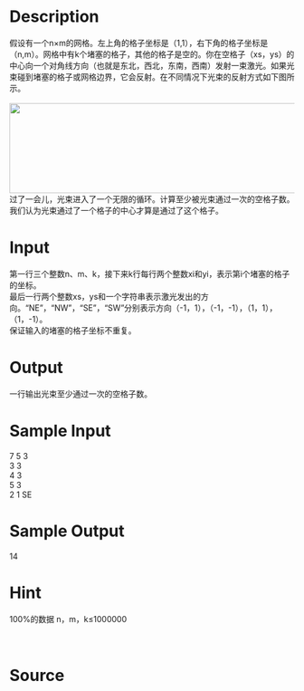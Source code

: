 
# Description

<div class="content"><div>假设有一个n×m的网格。左上角的格子坐标是（1,1），右下角的格子坐标是（n,m）。网格中有k个堵塞的格子，其他的格子是空的。你在空格子（xs，ys）的中心向一个对角线方向（也就是东北，西北，东南，西南）发射一束激光。如果光束碰到堵塞的格子或网格边界，它会反射。在不同情况下光束的反射方式如下图所示。</div>
<div> <img src="/source/bzoj/4235/img/aHR0cHM6Ly9seWRzeS5jb20vSnVkZ2VPbmxpbmUvdXBsb2FkLzIwMTUwOC80MjM1LlBORw==.PNG" width="508" height="159" alt=""/></div>
<div>过了一会儿，光束进入了一个无限的循环。计算至少被光束通过一次的空格子数。我们认为光束通过了一个格子的中心才算是通过了这个格子。</div>
<p></p></div>

# Input

<div class="content"><div>第一行三个整数n、m、k，接下来k行每行两个整数xi和yi，表示第i个堵塞的格子的坐标。</div>
<div>最后一行两个整数xs，ys和一个字符串表示激光发出的方向。“NE”，“NW”，“SE”，“SW”分别表示方向（-1，1），（-1，-1），（1，1），（1，-1）。</div>
<div>保证输入的堵塞的格子坐标不重复。</div>
<p></p></div>

# Output

<div class="content"><div>一行输出光束至少通过一次的空格子数。</div>
<p></p></div>

# Sample Input

<div class="content"><span class="sampledata">7 5 3<br/>
3 3<br/>
4 3<br/>
5 3<br/>
2 1 SE</span></div>

# Sample Output

<div class="content"><span class="sampledata">14<br/>
</span></div>

# Hint

<div class="content"><p></p><div>100%的数据 n，m，k≤1000000</div><br/>
<div></div><br/>
<p></p><p></p></div>

# Source

<div class="content"><p><a href="problemset.php?search="></a></p></div>

